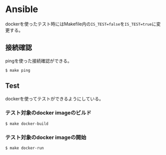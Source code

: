 # Ansible
dockerを使ったテスト時にはMakefile内の`IS_TEST=false`を`IS_TEST=true`に変更する。

## 接続確認
pingを使った接続確認ができる。

```
$ make ping
```

## Test
dockerを使ってテストができるようにしている。


### テスト対象のdocker imageのビルド
```
$ make docker-build
```

### テスト対象のdocker imageの開始
```
$ make docker-run
```
